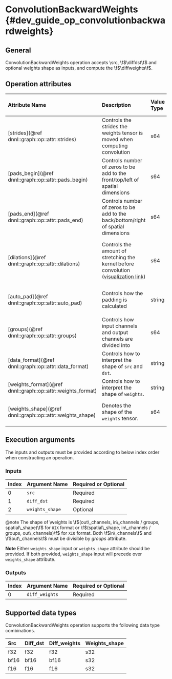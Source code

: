 ConvolutionBackwardWeights {#dev_guide_op_convolutionbackwardweights}
=====================================================================

## General

ConvolutionBackwardWeights operation accepts \src, \f$\diffdst\f$ and optional
weights shape as inputs, and compute the \f$\diffweights\f$.

## Operation attributes

| Attribute Name                                               | Description                                                                                                                                                                               | Value Type | Supported Values                                                     | Required or Optional |
|:-------------------------------------------------------------|:------------------------------------------------------------------------------------------------------------------------------------------------------------------------------------------|:-----------|:---------------------------------------------------------------------|:---------------------|
| [strides](@ref dnnl::graph::op::attr::strides)               | Controls the strides the weights tensor is moved when computing convolution                                                                                                               | s64        | A s64 list containing positive values                                | Required             |
| [pads_begin](@ref dnnl::graph::op::attr::pads_begin)         | Controls number of zeros to be add to the front/top/left of spatial dimensions                                                                                                            | s64        | A s64 list containing non-negative values                            | Required             |
| [pads_end](@ref dnnl::graph::op::attr::pads_end)             | Controls number of zeros to be add to the back/bottom/right of spatial dimensions                                                                                                         | s64        | A s64 list containing non-negative values                            | Required             |
| [dilations](@ref dnnl::graph::op::attr::dilations)           | Controls the amount of stretching the kernel before convolution ([visualization link](https://github.com/vdumoulin/conv_arithmetic/blob/master/README.md#dilated-convolution-animations)) | s64        | A s64 list containing positive values (>1 means dilated convolution) | Required             |
| [auto_pad](@ref dnnl::graph::op::attr::auto_pad)             | Controls how the padding is calculated                                                                                                                                                    | string     | `none` (default), `same_upper`, `same_lower`, `valid`                | Optional             |
| [groups](@ref dnnl::graph::op::attr::groups)                 | Controls how input channels and output channels are divided into                                                                                                                          | s64        | A positive s64 value, `1` by default                                 | Optional             |
| [data_format](@ref dnnl::graph::op::attr::data_format)       | Controls how to interpret the shape of `src` and `dst`.                                                                                                                                   | string     | `NCX`, `NXC` (default)                                               | Optional             |
| [weights_format](@ref dnnl::graph::op::attr::weights_format) | Controls how to interpret the shape of `weights`.                                                                                                                                         | string     | `OIX`, `XIO` (default)                                               | Optional             |
| [weights_shape](@ref dnnl::graph::op::attr::weights_shape)   | Denotes the shape of the `weights` tensor.                                                                                                                                                | s64        | A s64 list containing positive values                                | Optional             |

## Execution arguments

The inputs and outputs must be provided according to below index order when
constructing an operation.

### Inputs

| Index | Argument Name   | Required or Optional |
|:------|:----------------|:---------------------|
| 0     | `src`           | Required             |
| 1     | `diff_dst`      | Required             |
| 2     | `weights_shape` | Optional             |

@note
The shape of \weights is
\f$(out\_channels, in\_channels / groups, spatial\_shape)\f$ for `OIX` format or
\f$(spatial\_shape, in\_channels / groups, out\_channels)\f$ for `XIO` format.
Both \f$in\_channels\f$ and \f$out\_channels\f$ must be divisible by *groups*
attribute.

**Note** Either `weights_shape` input or `weights_shape` attribute should be
provided. If both provided, `weights_shape` input will precede over
`weights_shape` attribute.

### Outputs

| Index | Argument Name  | Required or Optional |
|:------|:---------------|:---------------------|
| 0     | `diff_weights` | Required             |

## Supported data types

ConvolutionBackwardWeights operation supports the following data type
combinations.

| Src  | Diff_dst | Diff_weights | Weights_shape |
|:-----|:---------|:-------------|:--------------|
| f32  | f32      | f32          | s32           |
| bf16 | bf16     | bf16         | s32           |
| f16  | f16      | f16          | s32           |
